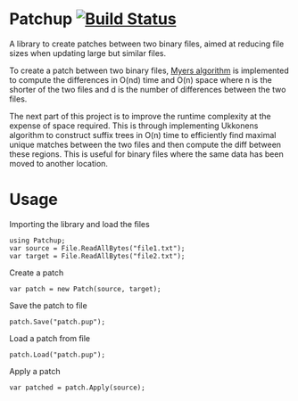# Patchup [![Build Status](https://travis-ci.com/Dezyh/Patchup.svg?branch=master)](https://travis-ci.com/Dezyh/Patchup)

A library to create patches between two binary files, aimed at reducing file sizes when updating large but similar files.

To create a patch between two binary files, [Myers algorithm](http://www.xmailserver.org/diff2.pdf) is implemented to compute the differences in O(nd) time and O(n) space where n is the shorter of the two files and d is the number of differences between the two files. 

The next part of this project is to improve the runtime complexity at the expense of space required. This is through implementing Ukkonens algorithm to construct suffix trees in O(n) time to efficiently find maximal unique matches between the two files and then compute the diff between these regions. This is useful for binary files where the same data has been moved to another location. 

# Usage
Importing the library and load the files
```
using Patchup;
var source = File.ReadAllBytes("file1.txt");
var target = File.ReadAllBytes("file2.txt");
```
Create a patch
```
var patch = new Patch(source, target);
```
Save the patch to file
```
patch.Save("patch.pup");
```
Load a patch from file
```
patch.Load("patch.pup");
```
Apply a patch
```
var patched = patch.Apply(source);
```

